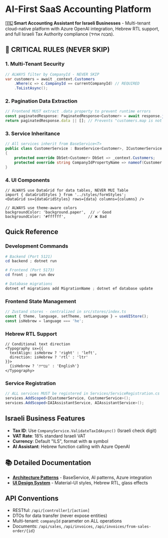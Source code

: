 # AI-First SaaS Accounting Platform

**🇮🇱 Smart Accounting Assistant for Israeli Businesses** - Multi-tenant cloud-native platform with Azure OpenAI integration, Hebrew RTL support, and full Israeli Tax Authority compliance (מבנה אחיד).

## 🚨 CRITICAL RULES (NEVER SKIP)

### 1. Multi-Tenant Security
```csharp
// ALWAYS filter by CompanyId - NEVER SKIP
var customers = await _context.Customers
    .Where(c => c.CompanyId == currentCompanyId) // REQUIRED
    .ToListAsync();
```

### 2. Pagination Data Extraction
```typescript
// Frontend MUST extract .data property to prevent runtime errors
const paginatedResponse: PaginatedResponse<Customer> = await response.json();
return paginatedResponse.data || []; // Prevents "customers.map is not a function"
```

### 3. Service Inheritance
```csharp
// All services inherit from BaseService<T>
public class CustomerService : BaseService<Customer>, ICustomerService
{
    protected override DbSet<Customer> DbSet => _context.Customers;
    protected override string CompanyIdPropertyName => nameof(Customer.CompanyId);
}
```

### 4. UI Components
```tsx
// ALWAYS use DataGrid for data tables, NEVER MUI Table
import { dataGridStyles } from '../styles/formStyles';
<DataGrid sx={dataGridStyles} rows={data} columns={columns} />

// ALWAYS use theme-aware colors
backgroundColor: 'background.paper',  // ✅ Good
backgroundColor: '#ffffff',          // ❌ Bad
```

## Quick Reference

### Development Commands
```powershell
# Backend (Port 5121)
cd backend ; dotnet run

# Frontend (Port 5173)  
cd front ; npm run dev

# Database migrations
dotnet ef migrations add MigrationName ; dotnet ef database update
```

### Frontend State Management
```typescript
// Zustand stores - centralized in src/stores/index.ts
const { theme, language, setTheme, setLanguage } = useUIStore();
const isHebrew = language === 'he';
```

### Hebrew RTL Support
```tsx
// Conditional text direction
<Typography sx={{ 
  textAlign: isHebrew ? 'right' : 'left',
  direction: isHebrew ? 'rtl' : 'ltr' 
}}>
  {isHebrew ? 'עברית' : 'English'}
</Typography>
```

### Service Registration
```csharp
// ALL services MUST be registered in Services/ServiceRegistration.cs
services.AddScoped<ICustomerService, CustomerService>();
services.AddScoped<IAIAssistantService, AIAssistantService>();
```

## Israeli Business Features

- **Tax ID**: Use `CompanyService.ValidateTaxIdAsync()` (Israeli check digit)
- **VAT Rate**: 18% standard Israeli VAT
- **Currency**: Default "ILS", format with ₪ symbol
- **AI Assistant**: Hebrew function calling with Azure OpenAI

## 📚 Detailed Documentation

- **[Architecture Patterns](./architecture-patterns.md)** - BaseService, AI patterns, Azure integration
- **[UI Design System](./ui-design-system.md)** - Material-UI styles, Hebrew RTL, glass effects

## API Conventions

- RESTful: `/api/[controller]/[action]`  
- DTOs for data transfer (never expose entities)
- Multi-tenant: `companyId` parameter on ALL operations
- Documents: `/api/sales`, `/api/invoices`, `/api/invoices/from-sales-order/{id}`
